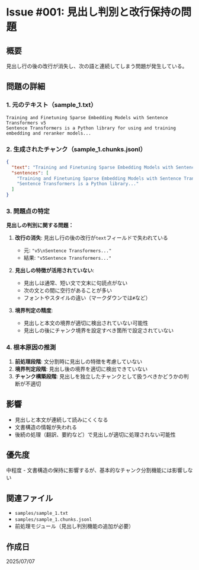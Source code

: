 # Issue #001: 見出し判別と改行保持の問題

## 概要
見出し行の後の改行が消失し、次の語と連続してしまう問題が発生している。

## 問題の詳細

### 1. 元のテキスト（sample_1.txt）
```
Training and Finetuning Sparse Embedding Models with Sentence Transformers v5
Sentence Transformers is a Python library for using and training embedding and reranker models...
```

### 2. 生成されたチャンク（sample_1.chunks.jsonl）
```json
{
  "text": "Training and Finetuning Sparse Embedding Models with Sentence Transformers v5Sentence Transformers is a Python library...",
  "sentences": [
    "Training and Finetuning Sparse Embedding Models with Sentence Transformers v5",
    "Sentence Transformers is a Python library..."
  ]
}
```

### 3. 問題点の特定

**見出しの判別に関する問題：**

1. **改行の消失**: 見出し行の後の改行が`text`フィールドで失われている
   - 元: `"v5\nSentence Transformers..."`
   - 結果: `"v5Sentence Transformers..."`

2. **見出しの特徴が活用されていない**:
   - 見出しは通常、短い文で文末に句読点がない
   - 次の文との間に空行があることが多い
   - フォントやスタイルの違い（マークダウンでは`#`など）

3. **境界判定の精度**:
   - 見出しと本文の境界が適切に検出されていない可能性
   - 見出しの後にチャンク境界を設定すべき箇所で設定されていない

### 4. 根本原因の推測

1. **前処理段階**: 文分割時に見出しの特徴を考慮していない
2. **境界判定段階**: 見出し後の境界を適切に検出できていない
3. **チャンク構築段階**: 見出しを独立したチャンクとして扱うべきかどうかの判断が不適切

## 影響
- 見出しと本文が連続して読みにくくなる
- 文書構造の情報が失われる
- 後続の処理（翻訳、要約など）で見出しが適切に処理されない可能性

## 優先度
中程度 - 文書構造の保持に影響するが、基本的なチャンク分割機能には影響しない

## 関連ファイル
- `samples/sample_1.txt`
- `samples/sample_1.chunks.jsonl`
- 前処理モジュール（見出し判別機能の追加が必要）

## 作成日
2025/07/07 